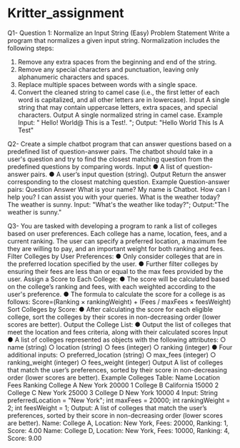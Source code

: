 # Kritter_assignment

Q1- Question 1: Normalize an Input String (Easy)
Problem Statement
Write a program that normalizes a given input string. Normalization includes the
following steps:
1. Remove any extra spaces from the beginning and end of the string.
2. Remove any special characters and punctuation, leaving only
alphanumeric characters and spaces.
3. Replace multiple spaces between words with a single space.
4. Convert the cleaned string to camel case (i.e., the first letter of each word is capitalized, and all other letters are in lowercase).
Input
A single string that may contain uppercase letters, extra spaces, and special
characters.
Output
A single normalized string in camel case.
Example
Input:
" Hello! World@ This is a Test!. ";
Output:
"Hello World This Is A Test"


Q2- Create a simple chatbot program that can answer questions based on a
predefined list of question-answer pairs. The chatbot should take in a user's
question and try to find the closest matching question from the predefined
questions by comparing words.
Input
● A list of question-answer pairs.
● A user’s input question (string).
Output
Return the answer corresponding to the closest matching question.
Example 
Question-answer pairs:
Question Answer
What is your name? My name is Chatbot.
How can I help you? I can assist you with your queries.
What is the weather today? The weather is sunny.
Input:
"What's the weather like today?";
Output:"The weather is sunny."

Q3- You are tasked with developing a program to rank a list of colleges based on user
preferences. Each college has a name, location, fees, and a current ranking. The
user can specify a preferred location, a maximum fee they are willing to pay, and
an important weight for both ranking and fees.
Filter Colleges by User Preferences:
● Only consider colleges that are in the preferred location specified by the
user.
● Further filter colleges by ensuring their fees are less than or equal to the
max fees provided by the user.
Assign a Score to Each College:
● The score will be calculated based on the college’s ranking and fees, with
each weighted according to the user's preference.
● The formula to calculate the score for a college is as follows:
Score=(Ranking × rankingWeight) + (Fees / maxFees  × feesWeight)
Sort Colleges by Score:
● After calculating the score for each eligible college, sort the colleges by
their scores in non-decreasing order (lower scores are better).
Output the College List:
● Output the list of colleges that meet the location and fees criteria, along with their calculated scores
Input
● A list of colleges represented as objects with the following attributes:
○ name (string)
○ location (string)
○ fees (integer)
○ ranking (integer)
● Four additional inputs:
○ preferred_location (string)
○ max_fees (integer)
○ ranking_weight (integer)
○ fees_weight (integer)
Output
A list of colleges that match the user’s preferences, sorted by their score in
non-decreasing order (lower scores are better).
Example
Colleges Table:
Name Location Fees Ranking
College A New York 20000 1
College B California 15000 2
College C New York 25000 3
College D New York 10000 4
Input:
String preferredLocation = "New York";
int maxFees = 20000;
int rankingWeight = 2;
int feesWeight = 1;
Output:
A list of colleges that match the user’s preferences, sorted by their score in
non-decreasing order (lower scores are better).
Name: College A, Location: New York, Fees: 20000, Ranking: 1, Score: 4.00
Name: College D, Location: New York, Fees: 10000, Ranking: 4, Score: 9.00